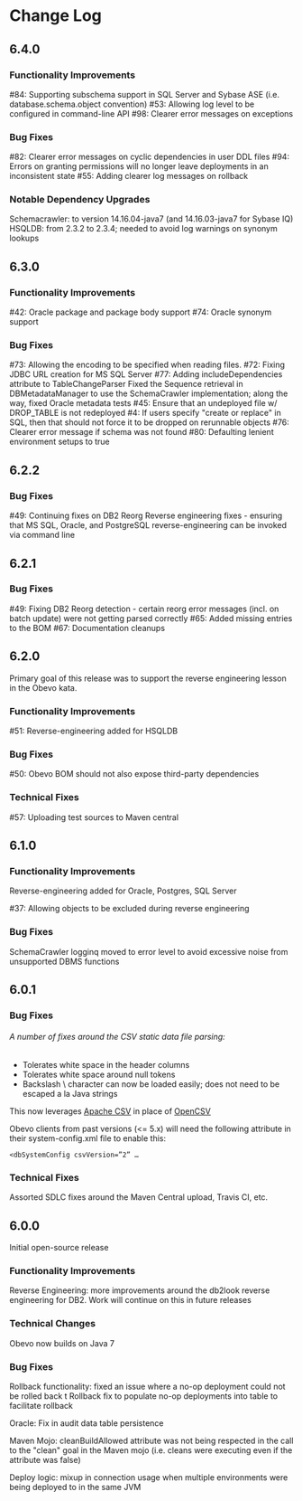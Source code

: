 # Change Log

## 6.4.0

### Functionality Improvements
#84: Supporting subschema support in SQL Server and Sybase ASE (i.e. database.schema.object convention)
#53: Allowing log level to be configured in command-line API
#98: Clearer error messages on exceptions

### Bug Fixes
#82: Clearer error messages on cyclic dependencies in user DDL files
#94: Errors on granting permissions will no longer leave deployments in an inconsistent state
#55: Adding clearer log messages on rollback

### Notable Dependency Upgrades
Schemacrawler: to version 14.16.04-java7 (and 14.16.03-java7 for Sybase IQ)
HSQLDB: from 2.3.2 to 2.3.4; needed to avoid log warnings on synonym lookups


## 6.3.0

### Functionality Improvements

#42: Oracle package and package body support
#74: Oracle synonym support


### Bug Fixes

#73: Allowing the encoding to be specified when reading files.
#72: Fixing JDBC URL creation for MS SQL Server
#77: Adding includeDependencies attribute to TableChangeParser
Fixed the Sequence retrieval in DBMetadataManager to use the SchemaCrawler implementation; along the way, fixed Oracle metadata tests
#45: Ensure that an undeployed file w/ DROP_TABLE is not redeployed
#4: If users specify "create or replace" in SQL, then that should not force it to be dropped on rerunnable objects
#76: Clearer error message if schema was not found
#80: Defaulting lenient environment setups to true


## 6.2.2

### Bug Fixes

#49: Continuing fixes on DB2 Reorg
Reverse engineering fixes - ensuring that MS SQL, Oracle, and PostgreSQL reverse-engineering can be invoked via command line


## 6.2.1

### Bug Fixes

#49: Fixing DB2 Reorg detection - certain reorg error messages (incl. on batch update) were not getting parsed correctly
#65: Added missing entries to the BOM
#67: Documentation cleanups


## 6.2.0

Primary goal of this release was to support the reverse engineering lesson in the Obevo kata.

### Functionality Improvements

#51: Reverse-engineering added for HSQLDB

### Bug Fixes

#50: Obevo BOM should not also expose third-party dependencies

### Technical Fixes

#57: Uploading test sources to Maven central


## 6.1.0

### Functionality Improvements

Reverse-engineering added for Oracle, Postgres, SQL Server

#37: Allowing objects to be excluded during reverse engineering


### Bug Fixes

SchemaCrawler logginq moved to error level to avoid excessive noise from unsupported DBMS functions


## 6.0.1

### Bug Fixes

###### A number of fixes around the CSV static data file parsing:
* Tolerates white space in the header columns
* Tolerates white space around null tokens
* Backslash \ character can now be loaded easily; does not need to be escaped a la Java strings

This now leverages [Apache CSV](https://commons.apache.org/proper/commons-csv/) in place of [OpenCSV](http://opencsv.sourceforge.net/)

Obevo clients from past versions (<= 5.x) will need the following attribute in their system-config.xml file to enable this:
```
<dbSystemConfig csvVersion=”2” …
```

### Technical Fixes

Assorted SDLC fixes  around the Maven Central upload, Travis CI, etc.


## 6.0.0
Initial open-source release

### Functionality Improvements
Reverse Engineering: more improvements around the db2look reverse engineering for DB2. Work will continue on this in future releases


### Technical Changes
Obevo now builds on Java 7


### Bug Fixes
Rollback functionality: fixed an issue where a no-op deployment could not be rolled back t
Rollback fix to populate no-op deployments into table to facilitate rollback

Oracle: Fix in audit data table persistence

Maven Mojo: cleanBuildAllowed attribute was not being respected in the call to the "clean" goal in the Maven mojo (i.e. cleans were executing even if the attribute was false)

Deploy logic: mixup in connection usage when multiple environments were being deployed to in the same JVM
